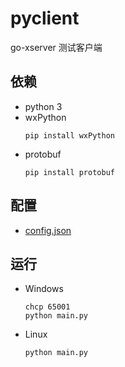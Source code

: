 # pyclient
go-xserver 测试客户端


## 依赖

- python 3
- wxPython
  ```shell
  pip install wxPython
  ```
- protobuf
  ```shell
  pip install protobuf
  ```

  
## 配置

- [config.json](config.json)
  
## 运行


- Windows
  ```shell
  chcp 65001
  python main.py
  ```

- Linux

  ```shell
  python main.py
  ```
